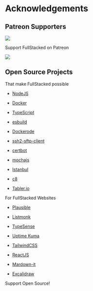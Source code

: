 # Acknowledgements

## Patreon Supporters

![](https://images.weserv.nl/?url=www.gravatar.com/avatar/dc0c6ee4722506b394c9d405cd7aefcf?v=4&h=40&w=40&fit=cover&mask=circle&maxage=7d)

Support FullStacked on Patreon

[![](https://raster.shields.io/badge/Patreon-F96854?style=for-the-badge&logo=patreon&logoColor=white)](https://www.patreon.com/fullstacked)

## Open Source Projects

That make FullStacked possible

- [NodeJS](https://nodejs.org/)

- [Docker](https://www.docker.com/)

- [TypeScript](https://www.typescriptlang.org/)

- [esbuild](https://esbuild.github.io/)

- [Dockerode](https://github.com/apocas/dockerode)

- [ssh2-sftp-client](https://github.com/theophilusx/ssh2-sftp-client)

- [certbot](https://certbot.eff.org/)

- [mochajs](https://mochajs.org/)

- [Istanbul](https://istanbul.js.org/)

- [c8](https://github.com/bcoe/c8)

- [Tabler.io](https://tabler.io/)

For FullStacked Websites

- [Plausible](https://plausible.io/)

- [Listmonk](https://listmonk.app/)

- [TypeSense](https://typesense.org/)

- [Uptime Kuma](https://uptime.kuma.pet/)

- [TailwindCSS](https://tailwindcss.com/)

- [ReactJS](https://reactjs.org/)

- [Mardown-it](https://github.com/markdown-it/markdown-it)

- [Excalidraw](https://excalidraw.com/)

Support Open Source!
